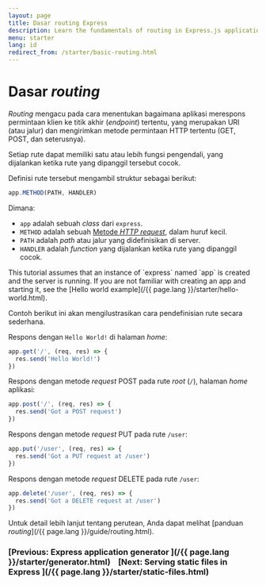 ```yaml
---
layout: page
title: Dasar routing Express
description: Learn the fundamentals of routing in Express.js applications, including how to define routes, handle HTTP methods, and create route handlers for your web server.
menu: starter
lang: id
redirect_from: /starter/basic-routing.html
---
```


# Dasar _routing_

_Routing_ mengacu pada cara menentukan bagaimana aplikasi merespons permintaan klien ke titik akhir (_endpoint_) tertentu, yang merupakan URI (atau jalur) dan mengirimkan metode permintaan HTTP tertentu (GET, POST, dan seterusnya).

Setiap rute dapat memiliki satu atau lebih fungsi pengendali, yang dijalankan ketika rute yang dipanggil tersebut cocok.

Definisi rute tersebut mengambil struktur sebagai berikut:

```js
app.METHOD(PATH, HANDLER)
```

Dimana:

- `app` adalah sebuah _class_ dari `express`.
- `METHOD` adalah sebuah [Metode _HTTP request_](https://en.wikipedia.org/wiki/Hypertext_Transfer_Protocol#Request_methods), dalam huruf kecil.
- `PATH` adalah _path_ atau jalur yang didefinisikan di server.
- `HANDLER` adalah _function_ yang dijalankan ketika rute yang dipanggil cocok.

<div class="doc-box doc-notice" markdown="1">
This tutorial assumes that an instance of `express` named `app` is created and the server is running. If you are not familiar with creating an app and starting it, see the [Hello world example](/{{ page.lang }}/starter/hello-world.html).
</div>

Contoh berikut ini akan mengilustrasikan cara pendefinisian rute secara sederhana.

Respons dengan `Hello World!` di halaman _home_:

```js
app.get('/', (req, res) => {
  res.send('Hello World!')
})
```

Respons dengan metode _request_ POST pada rute _root_ (`/`), halaman _home_ aplikasi:

```js
app.post('/', (req, res) => {
  res.send('Got a POST request')
})
```

Respons dengan metode _request_ PUT pada rute `/user`:

```js
app.put('/user', (req, res) => {
  res.send('Got a PUT request at /user')
})
```

Respons dengan metode _request_ DELETE pada rute `/user`:

```js
app.delete('/user', (req, res) => {
  res.send('Got a DELETE request at /user')
})
```

Untuk detail lebih lanjut tentang perutean, Anda dapat melihat [panduan _routing_](/{{ page.lang }}/guide/routing.html).

### [Previous: Express application generator ](/{{ page.lang }}/starter/generator.html)&nbsp;&nbsp;&nbsp;&nbsp;[Next: Serving static files in Express ](/{{ page.lang }}/starter/static-files.html)
